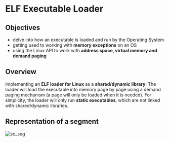 # ELF Executable Loader
Objectives
--
- delve into how an executable is loaded and run by the Operating System
- getting used to working with **memory exceptions** on an OS
- using the Linux API to work with **address space, virtual memory and demand paging**

Overview
--
Implementing an **ELF loader for Linux** as a **shared/dynamic library**. The loader
will load the executable into memory page by page using a demand paging mechanism 
(a page will only be loaded when it is needed). For simplicity, the loader will only run
**static executables**, which are not linked with shared/dynamic libraries.

Representation of a segment
--
![so_seg](https://github.com/anaglodariu/ELFExecutableLoader/assets/94357049/e3b2f9e2-9dfb-42e3-8832-288421cbc37a)
